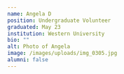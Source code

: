```yaml
---
name: Angela D
position: Undergraduate Volunteer
graduated: May 23
institution: Western University
bio: ""
alt: Photo of Angela
image: /images/uploads/img_0305.jpg
alumni: false
---
```


